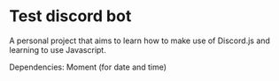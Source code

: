# Test discord bot

A personal project that aims to learn how to make use of Discord.js and learning to use Javascript.

Dependencies:
Moment (for date and time)
